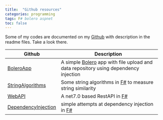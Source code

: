 ```yaml
---
title:  "Github resources"
categories: programming
tags: F# bolero aspnet
toc: false
---
```


Some of my codes are documented on my [Github] with description in the readme files. Take a look there.

| Github | Description |
|-------|-------|
| [BoleroApp]({{site.greiner_link}}/BoleroApp) | A simple [Bolero] app with file upload and data repository using dependency injection |
| [StringAlgorithms]({{site.greiner_link}}/StringAlgorithms) | Some string algorithms in [F#] to measure string similarity |
| [WebAPI]({{site.greiner_link}}/WebAPI) | A net7.0 based RestAPI in [F#] |
| [DependencyInjection]({{site.greiner_link}}/dependencyInjection) | simple attempts at dependency injection in [F#] |



[Github]: {{site.greiner_link}}
[Bolero]: {{site.bolero_link}}
[F#]: {{site.fsharp_link}}